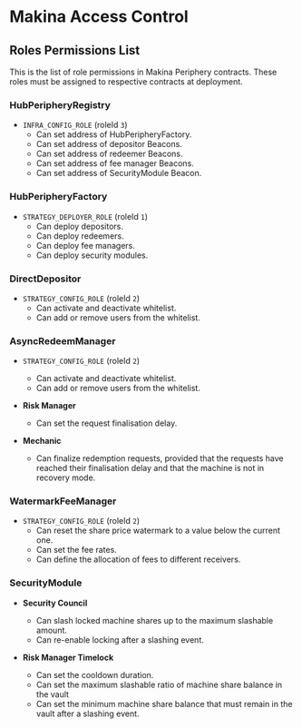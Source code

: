 # Makina Access Control

## Roles Permissions List

This is the list of role permissions in Makina Periphery contracts. These roles must be assigned to respective contracts at deployment.

### HubPeripheryRegistry

- `INFRA_CONFIG_ROLE` (roleId `3`)
  - Can set address of HubPeripheryFactory.
  - Can set address of depositor Beacons.
  - Can set address of redeemer Beacons.
  - Can set address of fee manager Beacons.
  - Can set address of SecurityModule Beacon.

### HubPeripheryFactory

- `STRATEGY_DEPLOYER_ROLE` (roleId `1`)
  - Can deploy depositors.
  - Can deploy redeemers.
  - Can deploy fee managers.
  - Can deploy security modules.

### DirectDepositor

- `STRATEGY_CONFIG_ROLE` (roleId `2`)
  - Can activate and deactivate whitelist.
  - Can add or remove users from the whitelist.

### AsyncRedeemManager

- `STRATEGY_CONFIG_ROLE` (roleId `2`)
  - Can activate and deactivate whitelist.
  - Can add or remove users from the whitelist.

- **Risk Manager**
  - Can set the request finalisation delay.

- **Mechanic**
  - Can finalize redemption requests, provided that the requests have reached their finalisation delay and that the machine is not in recovery mode.

### WatermarkFeeManager

- `STRATEGY_CONFIG_ROLE` (roleId `2`)
  - Can reset the share price watermark to a value below the current one.
  - Can set the fee rates.
  - Can define the allocation of fees to different receivers.

### SecurityModule

- **Security Council**
  - Can slash locked machine shares up to the maximum slashable amount.
  - Can re-enable locking after a slashing event.

- **Risk Manager Timelock**
  - Can set the cooldown duration.
  - Can set the maximum slashable ratio of machine share balance in the vault
  - Can set the minimum machine share balance that must remain in the vault after a slashing event.
